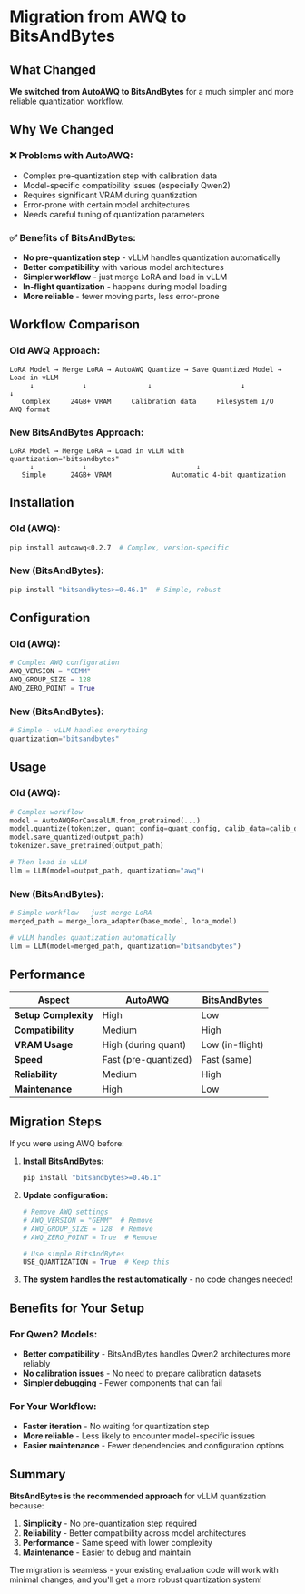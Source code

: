 # Migration from AWQ to BitsAndBytes

## What Changed

**We switched from AutoAWQ to BitsAndBytes** for a much simpler and more reliable quantization workflow.

## Why We Changed

### ❌ Problems with AutoAWQ:
- Complex pre-quantization step with calibration data
- Model-specific compatibility issues (especially Qwen2)
- Requires significant VRAM during quantization
- Error-prone with certain model architectures
- Needs careful tuning of quantization parameters

### ✅ Benefits of BitsAndBytes:
- **No pre-quantization step** - vLLM handles quantization automatically
- **Better compatibility** with various model architectures
- **Simpler workflow** - just merge LoRA and load in vLLM
- **In-flight quantization** - happens during model loading
- **More reliable** - fewer moving parts, less error-prone

## Workflow Comparison

### Old AWQ Approach:
```
LoRA Model → Merge LoRA → AutoAWQ Quantize → Save Quantized Model → Load in vLLM
     ↓            ↓               ↓                      ↓                    ↓
   Complex     24GB+ VRAM     Calibration data     Filesystem I/O      AWQ format
```

### New BitsAndBytes Approach:
```
LoRA Model → Merge LoRA → Load in vLLM with quantization="bitsandbytes"
     ↓            ↓                           ↓
   Simple      24GB+ VRAM               Automatic 4-bit quantization
```

## Installation

### Old (AWQ):
```bash
pip install autoawq<0.2.7  # Complex, version-specific
```

### New (BitsAndBytes):
```bash
pip install "bitsandbytes>=0.46.1"  # Simple, robust
```

## Configuration

### Old (AWQ):
```python
# Complex AWQ configuration
AWQ_VERSION = "GEMM"
AWQ_GROUP_SIZE = 128
AWQ_ZERO_POINT = True
```

### New (BitsAndBytes):
```python
# Simple - vLLM handles everything
quantization="bitsandbytes"
```

## Usage

### Old (AWQ):
```python
# Complex workflow
model = AutoAWQForCausalLM.from_pretrained(...)
model.quantize(tokenizer, quant_config=quant_config, calib_data=calib_data)
model.save_quantized(output_path)
tokenizer.save_pretrained(output_path)

# Then load in vLLM
llm = LLM(model=output_path, quantization="awq")
```

### New (BitsAndBytes):
```python
# Simple workflow - just merge LoRA
merged_path = merge_lora_adapter(base_model, lora_model)

# vLLM handles quantization automatically
llm = LLM(model=merged_path, quantization="bitsandbytes")
```

## Performance

| Aspect | AutoAWQ | BitsAndBytes |
|--------|---------|--------------|
| **Setup Complexity** | High | Low |
| **Compatibility** | Medium | High |
| **VRAM Usage** | High (during quant) | Low (in-flight) |
| **Speed** | Fast (pre-quantized) | Fast (same) |
| **Reliability** | Medium | High |
| **Maintenance** | High | Low |

## Migration Steps

If you were using AWQ before:

1. **Install BitsAndBytes:**
   ```bash
   pip install "bitsandbytes>=0.46.1"
   ```

2. **Update configuration:**
   ```python
   # Remove AWQ settings
   # AWQ_VERSION = "GEMM"  # Remove
   # AWQ_GROUP_SIZE = 128  # Remove
   # AWQ_ZERO_POINT = True  # Remove

   # Use simple BitsAndBytes
   USE_QUANTIZATION = True  # Keep this
   ```

3. **The system handles the rest automatically** - no code changes needed!

## Benefits for Your Setup

### For Qwen2 Models:
- **Better compatibility** - BitsAndBytes handles Qwen2 architectures more reliably
- **No calibration issues** - No need to prepare calibration datasets
- **Simpler debugging** - Fewer components that can fail

### For Your Workflow:
- **Faster iteration** - No waiting for quantization step
- **More reliable** - Less likely to encounter model-specific issues
- **Easier maintenance** - Fewer dependencies and configuration options

## Summary

**BitsAndBytes is the recommended approach** for vLLM quantization because:

1. **Simplicity** - No pre-quantization step required
2. **Reliability** - Better compatibility across model architectures
3. **Performance** - Same speed with lower complexity
4. **Maintenance** - Easier to debug and maintain

The migration is seamless - your existing evaluation code will work with minimal changes, and you'll get a more robust quantization system!
